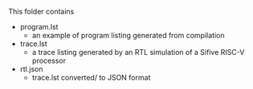 This folder contains 

- program.lst
  - an example of program listing generated from compilation
- trace.lst
  - a trace listing generated by an RTL simulation of a Sifive RISC-V processor
- rtl.json
  - trace.lst converted/ to JSON format
